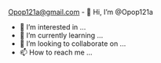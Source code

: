 Opop121a@gmail.com - 👋 Hi, I’m @Opop121a
- 👀 I’m interested in ...
- 🌱 I’m currently learning ...
- 💞️ I’m looking to collaborate on ...
- 📫 How to reach me ...

<!---
Opop121a/Opop121a is a ✨ special ✨ repository because its `README.md` (this file) appears on your GitHub profile.
You can click the Preview link to take a look at your changes.
--->

